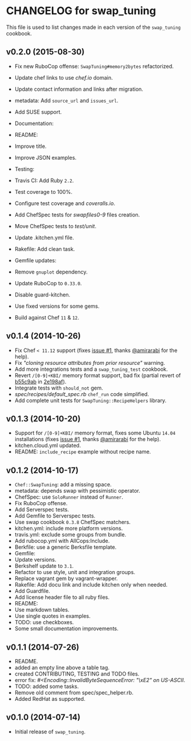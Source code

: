 CHANGELOG for swap_tuning
=========================
This file is used to list changes made in each version of the `swap_tuning` cookbook.

## v0.2.0 (2015-08-30)

* Fix new RuboCop offense: `SwapTuning#memory2bytes` refactorized.
* Update chef links to use *chef.io* domain.
* Update contact information and links after migration.
* metadata: Add `source_url` and `issues_url`.
* Add SUSE support.

* Documentation:
 * README:
  * Improve title.
  * Improve JSON examples.

* Testing:
 * Travis CI: Add Ruby `2.2`.
 * Test coverage to 100%.
 * Configure test coverage and *coveralls.io*.
 * Add ChefSpec tests for *swapfiles0-9* files creation.
 * Move ChefSpec tests to *test/unit*.
 * Update .kitchen.yml file.
 * Rakefile: Add clean task.
 * Gemfile updates:
  * Remove `gnuplot` dependency.
  * Update RuboCop to `0.33.0`.
  * Disable guard-kitchen.
  * Use fixed versions for some gems.
  * Build against Chef `11` & `12`.

## v0.1.4 (2014-10-26)

* Fix Chef `< 11.12` support (fixes [issue #1](https://github.com/zuazo/swap_tuning-cookbook/issues/1), thanks [@amirarabi](https://github.com/amirarabi) for the help).
* Fix *"cloning resource attributes from prior resource"* warning.
* Add more integrations tests and a `swap_tuning_test` cookbook.
* Revert `/[0-9]+KBI/` memory format support, bad fix (partial revert of [b55c9ab](https://github.com/zuazo/swap_tuning-cookbook/commit/b55c9ab11f0a11edfeece602ff5e71d99b2e9264) in [2e198af](https://github.com/zuazo/swap_tuning-cookbook/commit/2e198af7bc2724fbe907c6602d6d8028a5ca2366)).
* Integrate tests with `should_not` gem.
* *spec/recipes/default_spec.rb* `chef_run` code simplified.
* Add complete unit tests for `SwapTuning::RecipeHelpers` library.

## v0.1.3 (2014-10-20)

* Support for `/[0-9]+KBI/` memory format, fixes some Ubuntu `14.04` installations (fixes [issue #1](https://github.com/zuazo/swap_tuning-cookbook/issues/1), thanks [@amirarabi](https://github.com/amirarabi) for the help).
* kitchen.cloud.yml updated.
* README: `include_recipe` example without recipe name.

## v0.1.2 (2014-10-17)

* `Chef::SwapTuning`: add a missing space.
* metadata: depends swap with pessimistic operator.
* ChefSpec: use `SoloRunner` instead of `Runner`.
* Fix RuboCop offense.
* Add Serverspec tests.
 * Add Gemfile to Serverspec tests.
* Use swap cookbook `0.3.8` ChefSpec matchers.
* kitchen.yml: include more platform versions.
* travis.yml: exclude some groups from bundle.
* Add rubocop.yml with AllCops:Include.
* Berkfile: use a generic Berksfile template.
* Gemfile:
 * Update versions.
  * Berkshelf update to `3.1`.
 * Refactor to use style, unit and integration groups.
 * Replace vagrant gem by vagrant-wrapper.
* Rakefile: Add docu link and include kitchen only when needed.
* Add Guardfile.
* Add license header file to all ruby files.
* README:
 * Use markdown tables.
 * Use single quotes in examples.
* TODO: use checkboxes.
* Some small documentation improvements.

## v0.1.1 (2014-07-26)

* README.
 * added an empty line above a table tag.
 * created CONTRIBUTING, TESTING and TODO files.
 * error fix: *#<Encoding::InvalidByteSequenceError: "\xE2" on US-ASCII*.
* TODO: added some tasks.
* Remove old comment from spec/spec_helper.rb.
* Added RedHat as supported.

## v0.1.0 (2014-07-14)

* Initial release of `swap_tuning`.
